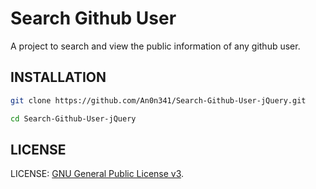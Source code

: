 # Search Github User

A project to search and view the public information of any github user.

## INSTALLATION

```sh
git clone https://github.com/An0n341/Search-Github-User-jQuery.git

cd Search-Github-User-jQuery
```

## LICENSE

LICENSE: [GNU General Public License v3](LICENSE).
